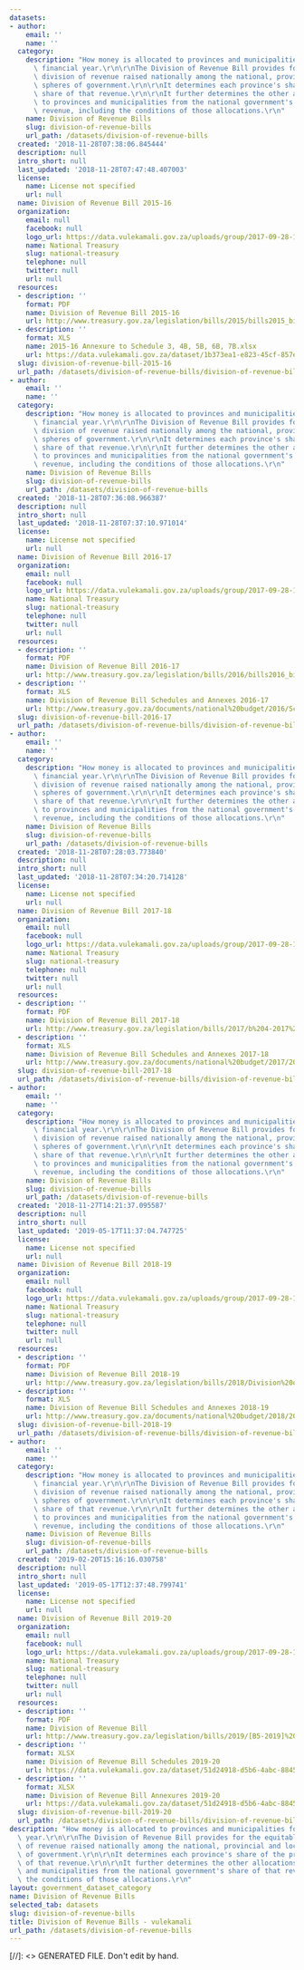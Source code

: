 ```yaml
---
datasets:
- author:
    email: ''
    name: ''
  category:
    description: "How money is allocated to provinces and municipalities for a given\
      \ financial year.\r\n\r\nThe Division of Revenue Bill provides for the equitable\
      \ division of revenue raised nationally among the national, provincial and local\
      \ spheres of government.\r\n\r\nIt determines each province's share of the provincial\
      \ share of that revenue.\r\n\r\nIt further determines the other allocations\
      \ to provinces and municipalities from the national government's share of that\
      \ revenue, including the conditions of those allocations.\r\n"
    name: Division of Revenue Bills
    slug: division-of-revenue-bills
    url_path: /datasets/division-of-revenue-bills
  created: '2018-11-28T07:38:06.845444'
  description: null
  intro_short: null
  last_updated: '2018-11-28T07:47:48.407003'
  license:
    name: License not specified
    url: null
  name: Division of Revenue Bill 2015-16
  organization:
    email: null
    facebook: null
    logo_url: https://data.vulekamali.gov.za/uploads/group/2017-09-28-151852.487803treasury-logo.jpg
    name: National Treasury
    slug: national-treasury
    telephone: null
    twitter: null
    url: null
  resources:
  - description: ''
    format: PDF
    name: Division of Revenue Bill 2015-16
    url: http://www.treasury.gov.za/legislation/bills/2015/bills2015_bill05-2015.pdf
  - description: ''
    format: XLS
    name: 2015-16 Annexure to Schedule 3, 4B, 5B, 6B, 7B.xlsx
    url: https://data.vulekamali.gov.za/dataset/1b373ea1-e823-45cf-857e-35085f309ab9/resource/dbecbb88-0d7f-45b7-b69a-0823492c8836/download/2015-annexure-to-schedule-3-4b-5b-6b-7b.xlsx
  slug: division-of-revenue-bill-2015-16
  url_path: /datasets/division-of-revenue-bills/division-of-revenue-bill-2015-16
- author:
    email: ''
    name: ''
  category:
    description: "How money is allocated to provinces and municipalities for a given\
      \ financial year.\r\n\r\nThe Division of Revenue Bill provides for the equitable\
      \ division of revenue raised nationally among the national, provincial and local\
      \ spheres of government.\r\n\r\nIt determines each province's share of the provincial\
      \ share of that revenue.\r\n\r\nIt further determines the other allocations\
      \ to provinces and municipalities from the national government's share of that\
      \ revenue, including the conditions of those allocations.\r\n"
    name: Division of Revenue Bills
    slug: division-of-revenue-bills
    url_path: /datasets/division-of-revenue-bills
  created: '2018-11-28T07:36:08.966387'
  description: null
  intro_short: null
  last_updated: '2018-11-28T07:37:10.971014'
  license:
    name: License not specified
    url: null
  name: Division of Revenue Bill 2016-17
  organization:
    email: null
    facebook: null
    logo_url: https://data.vulekamali.gov.za/uploads/group/2017-09-28-151852.487803treasury-logo.jpg
    name: National Treasury
    slug: national-treasury
    telephone: null
    twitter: null
    url: null
  resources:
  - description: ''
    format: PDF
    name: Division of Revenue Bill 2016-17
    url: http://www.treasury.gov.za/legislation/bills/2016/bills2016_bill02-2016.pdf
  - description: ''
    format: XLS
    name: Division of Revenue Bill Schedules and Annexes 2016-17
    url: http://www.treasury.gov.za/documents/national%20budget/2016/Schedules,%20Annexures%20and%20Appendices%20to%20the%202016%20Division%20of%20Revenue%20Bill.xls
  slug: division-of-revenue-bill-2016-17
  url_path: /datasets/division-of-revenue-bills/division-of-revenue-bill-2016-17
- author:
    email: ''
    name: ''
  category:
    description: "How money is allocated to provinces and municipalities for a given\
      \ financial year.\r\n\r\nThe Division of Revenue Bill provides for the equitable\
      \ division of revenue raised nationally among the national, provincial and local\
      \ spheres of government.\r\n\r\nIt determines each province's share of the provincial\
      \ share of that revenue.\r\n\r\nIt further determines the other allocations\
      \ to provinces and municipalities from the national government's share of that\
      \ revenue, including the conditions of those allocations.\r\n"
    name: Division of Revenue Bills
    slug: division-of-revenue-bills
    url_path: /datasets/division-of-revenue-bills
  created: '2018-11-28T07:28:03.773840'
  description: null
  intro_short: null
  last_updated: '2018-11-28T07:34:20.714128'
  license:
    name: License not specified
    url: null
  name: Division of Revenue Bill 2017-18
  organization:
    email: null
    facebook: null
    logo_url: https://data.vulekamali.gov.za/uploads/group/2017-09-28-151852.487803treasury-logo.jpg
    name: National Treasury
    slug: national-treasury
    telephone: null
    twitter: null
    url: null
  resources:
  - description: ''
    format: PDF
    name: Division of Revenue Bill 2017-18
    url: http://www.treasury.gov.za/legislation/bills/2017/b%204-2017%20(division%20of%20revenue).pdf
  - description: ''
    format: XLS
    name: Division of Revenue Bill Schedules and Annexes 2017-18
    url: http://www.treasury.gov.za/documents/national%20budget/2017/2017%20Division%20of%20Revenue%20Bill%20Schedules%20and%20Annexures%20in%20Excel%20format.xlsx
  slug: division-of-revenue-bill-2017-18
  url_path: /datasets/division-of-revenue-bills/division-of-revenue-bill-2017-18
- author:
    email: ''
    name: ''
  category:
    description: "How money is allocated to provinces and municipalities for a given\
      \ financial year.\r\n\r\nThe Division of Revenue Bill provides for the equitable\
      \ division of revenue raised nationally among the national, provincial and local\
      \ spheres of government.\r\n\r\nIt determines each province's share of the provincial\
      \ share of that revenue.\r\n\r\nIt further determines the other allocations\
      \ to provinces and municipalities from the national government's share of that\
      \ revenue, including the conditions of those allocations.\r\n"
    name: Division of Revenue Bills
    slug: division-of-revenue-bills
    url_path: /datasets/division-of-revenue-bills
  created: '2018-11-27T14:21:37.095587'
  description: null
  intro_short: null
  last_updated: '2019-05-17T11:37:04.747725'
  license:
    name: License not specified
    url: null
  name: Division of Revenue Bill 2018-19
  organization:
    email: null
    facebook: null
    logo_url: https://data.vulekamali.gov.za/uploads/group/2017-09-28-151852.487803treasury-logo.jpg
    name: National Treasury
    slug: national-treasury
    telephone: null
    twitter: null
    url: null
  resources:
  - description: ''
    format: PDF
    name: Division of Revenue Bill 2018-19
    url: http://www.treasury.gov.za/legislation/bills/2018/Division%20of%20Revenue%20Bill%20B2%202018.pdf
  - description: ''
    format: XLS
    name: Division of Revenue Bill Schedules and Annexes 2018-19
    url: http://www.treasury.gov.za/documents/national%20budget/2018/2018%20Division%20of%20Revenue%20Bill%20Schedules%20and%20Annexes%20in%20Excel%20format.xlsx
  slug: division-of-revenue-bill-2018-19
  url_path: /datasets/division-of-revenue-bills/division-of-revenue-bill-2018-19
- author:
    email: ''
    name: ''
  category:
    description: "How money is allocated to provinces and municipalities for a given\
      \ financial year.\r\n\r\nThe Division of Revenue Bill provides for the equitable\
      \ division of revenue raised nationally among the national, provincial and local\
      \ spheres of government.\r\n\r\nIt determines each province's share of the provincial\
      \ share of that revenue.\r\n\r\nIt further determines the other allocations\
      \ to provinces and municipalities from the national government's share of that\
      \ revenue, including the conditions of those allocations.\r\n"
    name: Division of Revenue Bills
    slug: division-of-revenue-bills
    url_path: /datasets/division-of-revenue-bills
  created: '2019-02-20T15:16:16.030758'
  description: null
  intro_short: null
  last_updated: '2019-05-17T12:37:48.799741'
  license:
    name: License not specified
    url: null
  name: Division of Revenue Bill 2019-20
  organization:
    email: null
    facebook: null
    logo_url: https://data.vulekamali.gov.za/uploads/group/2017-09-28-151852.487803treasury-logo.jpg
    name: National Treasury
    slug: national-treasury
    telephone: null
    twitter: null
    url: null
  resources:
  - description: ''
    format: PDF
    name: Division of Revenue Bill
    url: http://www.treasury.gov.za/legislation/bills/2019/[B5-2019]%20Division%20of%20Revenue.pdf
  - description: ''
    format: XLSX
    name: Division of Revenue Bill Schedules 2019-20
    url: https://data.vulekamali.gov.za/dataset/51d24918-d5b6-4abc-8845-3207fdf07df9/resource/ea64944c-e94a-4b4b-b1bf-a9cab16d6966/download/2019-division-of-revenue-bill-schedules-in-excel-format.xlsx
  - description: ''
    format: XLSX
    name: Division of Revenue Bill Annexures 2019-20
    url: https://data.vulekamali.gov.za/dataset/51d24918-d5b6-4abc-8845-3207fdf07df9/resource/9a1dd44c-6ec7-4c59-85e2-13c42269ceaf/download/2019-division-of-revenue-bill-annexures-in-excel-format.xlsx
  slug: division-of-revenue-bill-2019-20
  url_path: /datasets/division-of-revenue-bills/division-of-revenue-bill-2019-20
description: "How money is allocated to provinces and municipalities for a given financial\
  \ year.\r\n\r\nThe Division of Revenue Bill provides for the equitable division\
  \ of revenue raised nationally among the national, provincial and local spheres\
  \ of government.\r\n\r\nIt determines each province's share of the provincial share\
  \ of that revenue.\r\n\r\nIt further determines the other allocations to provinces\
  \ and municipalities from the national government's share of that revenue, including\
  \ the conditions of those allocations.\r\n"
layout: government_dataset_category
name: Division of Revenue Bills
selected_tab: datasets
slug: division-of-revenue-bills
title: Division of Revenue Bills - vulekamali
url_path: /datasets/division-of-revenue-bills
---
```

[//]: <> GENERATED FILE. Don't edit by hand.